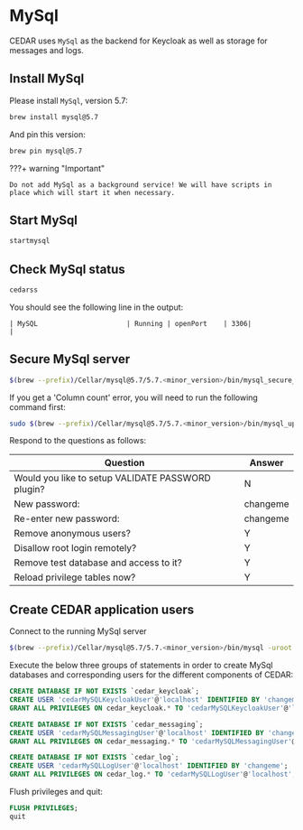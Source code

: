 # MySql
CEDAR uses `MySql` as the backend for Keycloak as well as storage for messages and logs.

## Install MySql

Please install `MySql`, version 5.7:

```sh
brew install mysql@5.7
```

And pin this version:

```sh
brew pin mysql@5.7
```
    
???+ warning "Important"

    Do not add MySql as a background service! We will have scripts in place which will start it when necessary.

## Start MySql
```sh
startmysql
```

## Check MySql status
```sh
cedarss
```

You should see the following line in the output:
```
| MySQL                      | Running | openPort    | 3306|                   |
```

## Secure MySql server
```sh
$(brew --prefix)/Cellar/mysql@5.7/5.7.<minor_version>/bin/mysql_secure_installation
```

If you get a 'Column count' error, you will need to run the following command first:

```sh
sudo $(brew --prefix)/Cellar/mysql@5.7/5.7.<minor_version>/bin/mysql_upgrade
```

Respond to the questions as follows:

| Question                                          | Answer   |
|---------------------------------------------------|----------|
| Would you like to setup VALIDATE PASSWORD plugin? | N        |
| New password:                                     | changeme |
| Re-enter new password:                            | changeme |
| Remove anonymous users?                           | Y        |
| Disallow root login remotely?                     | Y        |
| Remove test database and access to it?            | Y        |
| Reload privilege tables now?                      | Y        |

## Create CEDAR application users
Connect to the running MySql server

```sh
$(brew --prefix)/Cellar/mysql@5.7/5.7.<minor_version>/bin/mysql -uroot -p
```

Execute the below three groups of statements in order to create MySql databases and corresponding users for the different components of CEDAR: 
```sql
CREATE DATABASE IF NOT EXISTS `cedar_keycloak`;
CREATE USER 'cedarMySQLKeycloakUser'@'localhost' IDENTIFIED BY 'changeme';
GRANT ALL PRIVILEGES ON cedar_keycloak.* TO 'cedarMySQLKeycloakUser'@'localhost';
```

```sql
CREATE DATABASE IF NOT EXISTS `cedar_messaging`;
CREATE USER 'cedarMySQLMessagingUser'@'localhost' IDENTIFIED BY 'changeme';
GRANT ALL PRIVILEGES ON cedar_messaging.* TO 'cedarMySQLMessagingUser'@'localhost';
```

```sql
CREATE DATABASE IF NOT EXISTS `cedar_log`;
CREATE USER 'cedarMySQLLogUser'@'localhost' IDENTIFIED BY 'changeme';
GRANT ALL PRIVILEGES ON cedar_log.* TO 'cedarMySQLLogUser'@'localhost';
```
Flush privileges and quit:

```sql
FLUSH PRIVILEGES;
quit
```
